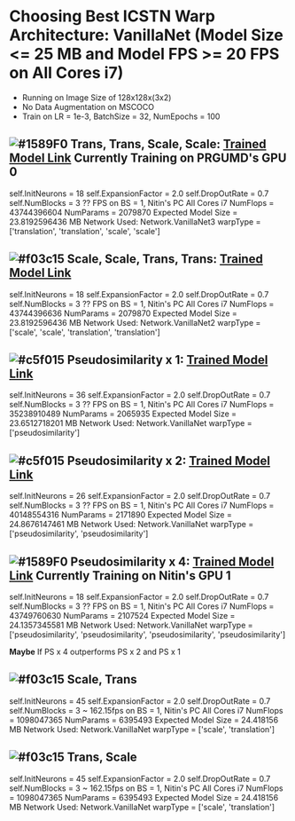 # Choosing Best ICSTN Warp Architecture: VanillaNet (Model Size <= 25 MB and Model FPS >= 20 FPS on All Cores i7)
- Running on Image Size of 128x128x(3x2)
- No Data Augmentation on MSCOCO
- Train on  LR = 1e-3, BatchSize = 32, NumEpochs = 100

## ![#1589F0](https://placehold.it/15/1589F0/000000?text=+) Trans, Trans, Scale, Scale: [Trained Model Link]() Currently Training on PRGUMD's GPU 0
self.InitNeurons = 18
self.ExpansionFactor = 2.0
self.DropOutRate = 0.7
self.NumBlocks = 3
?? FPS on BS = 1, Nitin's PC All Cores i7
NumFlops = 43744396604
NumParams = 2079870
Expected Model Size = 23.8192596436 MB
Network Used: Network.VanillaNet3
warpType = ['translation', 'translation', 'scale', 'scale']

## ![#f03c15](https://placehold.it/15/f03c15/000000?text=+) Scale, Scale, Trans, Trans: [Trained Model Link]()
self.InitNeurons = 18
self.ExpansionFactor = 2.0
self.DropOutRate = 0.7
self.NumBlocks = 3
?? FPS on BS = 1, Nitin's PC All Cores i7
NumFlops = 43744396636
NumParams = 2079870
Expected Model Size = 23.8192596436 MB
Network Used: Network.VanillaNet2
warpType = ['scale', 'scale', 'translation', 'translation']

## ![#c5f015](https://placehold.it/15/c5f015/000000?text=+) Pseudosimilarity x 1: [Trained Model Link](https://drive.google.com/open?id=1Pj6Uqr3PeMCJF_vpkd_Nr4ljQ_WfgJiY) 
self.InitNeurons = 36
self.ExpansionFactor = 2.0
self.DropOutRate = 0.7
self.NumBlocks = 3
?? FPS on BS = 1, Nitin's PC All Cores i7
NumFlops = 35238910489
NumParams = 2065935
Expected Model Size = 23.6512718201 MB
Network Used: Network.VanillaNet
warpType = ['pseudosimilarity']

## ![#c5f015](https://placehold.it/15/c5f015/000000?text=+) Pseudosimilarity x 2: [Trained Model Link](https://drive.google.com/open?id=1p4UJ1vybf15NSuWK2m--meqbagxpeR9H)
self.InitNeurons = 26
self.ExpansionFactor = 2.0
self.DropOutRate = 0.7
self.NumBlocks = 3
?? FPS on BS = 1, Nitin's PC All Cores i7
NumFlops = 40148554316
NumParams = 2171890
Expected Model Size = 24.8676147461 MB
Network Used: Network.VanillaNet
warpType = ['pseudosimilarity', 'pseudosimilarity']

## ![#1589F0](https://placehold.it/15/1589F0/000000?text=+) Pseudosimilarity x 4: [Trained Model Link]() Currently Training on Nitin's GPU 1
self.InitNeurons = 18
self.ExpansionFactor = 2.0
self.DropOutRate = 0.7
self.NumBlocks = 3
?? FPS on BS = 1, Nitin's PC All Cores i7
NumFlops = 43749760630
NumParams = 2107524
Expected Model Size = 24.1357345581 MB
Network Used: Network.VanillaNet
warpType = ['pseudosimilarity', 'pseudosimilarity', 'pseudosimilarity', 'pseudosimilarity']


**Maybe** If PS x 4 outperforms PS x 2 and PS x 1

## ![#f03c15](https://placehold.it/15/f03c15/000000?text=+) Scale, Trans
self.InitNeurons = 45
self.ExpansionFactor = 2.0
self.DropOutRate = 0.7
self.NumBlocks = 3
~ 162.15fps on BS = 1, Nitin's PC All Cores i7
NumFlops = 1098047365
NumParams = 6395493
Expected Model Size = 24.418156 MB
Network Used: Network.VanillaNet
warpType = ['scale', 'translation']

## ![#f03c15](https://placehold.it/15/f03c15/000000?text=+) Trans, Scale
self.InitNeurons = 45
self.ExpansionFactor = 2.0
self.DropOutRate = 0.7
self.NumBlocks = 3
~ 162.15fps on BS = 1, Nitin's PC All Cores i7
NumFlops = 1098047365
NumParams = 6395493
Expected Model Size = 24.418156 MB
Network Used: Network.VanillaNet
warpType = ['scale', 'translation']


<!-- 

# VanillaNet (Model Size <= 2.5 MB and <=25 MB)

## Smaller x2 PS
self.InitNeurons = 26
self.ExpansionFactor = 2.0
self.DropOutRate = 0.7
self.NumBlocks = 3

~ 270fps on BS = 1, Nitin's PC GPU = 0
NumFlops = 197530233
NumParams = 625462
Expected Model Size = 2.391899 MB
warpType = ['pseudosimilarity', 'pseudosimilarity']

## Larger x2 PS
self.InitNeurons = 35
self.ExpansionFactor = 3.0
self.DropOutRate = 0.7
~ 215fps on BS = 1, Nitin's PC GPU = 0
NumFlops = 1023506271
NumParams = 6433776
Expected Model Size = 24.564270 MB
warpType = ['pseudosimilarity', 'pseudosimilarity']

## Larger x4 PS
self.InitNeurons = 24
self.ExpansionFactor = 3.0
self.DropOutRate = 0.7
~ 180fps on BS = 1, Nitin's PC GPU = 0
NumFlops = 986942303
NumParams = 6178188
Expected Model Size = 23.597214 MB
warpType = ['pseudosimilarity', 'pseudosimilarity', 'pseudosimilarity', 'pseudosimilarity']

## Larger x2 (Scale, Trans)
self.InitNeurons = 35
self.ExpansionFactor = 3.0
self.DropOutRate = 0.7
~ 195fps on BS = 1, Nitin's PC GPU = 0
NumFlops = 1022950605
NumParams = 6294858
Expected Model Size = 24.034340 MB
warpType = ['scale', 'translation']

## Larger x4 (Scale, Scale, Trans, Trans)
self.InitNeurons = 12
self.ExpansionFactor = 1.9
self.DropOutRate = 0.7
self.NumBlocks = 3
~ 170fps on BS = 1, Nitin's PC GPU = 0
NumFlops = 986180244
NumParams = 5987670
Expected Model Size = 22.870445 MB
warpType = ['scale', 'scale', 'translation', 'translation']

Choose best from above. 

# SqueezeNet 
Speed calculated as best of 1000 runs
## Smaller (Model FPS >= 200 FPS on All Cores i7, and Model Size <= 2.5 MB)
self.InitNeurons = 4
self.ExpansionFactor = 1.42
self.DropOutRate = 0.7
warpType = ['pseudosimilarity', 'pseudosimilarity']
NumFlops = 65174577
NumParams = 401246
Expected Model Size = 1.530754 MB
~ 199.07fps on BS = 1, Nitin's PC CPU All Cores

## Larger (Model FPS >= 20 FPS on All Cores i7, and Model Size <= 25 MB)
self.InitNeurons = 16
self.ExpansionFactor = 1.5
self.DropOutRate = 0.7
warpType = ['pseudosimilarity', 'pseudosimilarity']
NumFlops = 7799809633
NumParams = 6082914
Expected Model Size = 23.205086 MB
~ 31.70fps on BS = 1, Nitin's PC CPU All Cores


# ResNet 
Speed calculated as best of 1000 runs
## Smaller (Model FPS >= 200 FPS on All Cores i7, and Model Size <= 2.5 MB)
NumRes = 4
self.InitNeurons = 15
self.ExpansionFactor = 1.5
self.DropOutRate = 0.7
warpType = ['pseudosimilarity', 'pseudosimilarity']
NumFlops = 161618397
NumParams = 611100
Expected Model Size = 2.337128 MB
~ 223.63fps on BS = 1, Nitin's PC CPU All Cores

## Larger (Model FPS >= 20 FPS on All Cores i7, and Model Size <= 25 MB)
NumRes = 4
self.InitNeurons = 16
self.ExpansionFactor = 2
self.DropOutRate = 0.7
warpType = ['pseudosimilarity', 'pseudosimilarity']
NumFlops = 485211389
NumParams = 6317446
Expected Model Size = 24.114525 MB
~ 174.03fps on BS = 1, Nitin's PC CPU All Cores -->
